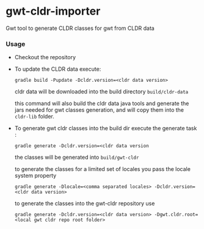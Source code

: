 # gwt-cldr-importer
Gwt tool to generate CLDR classes for gwt from CLDR data

### Usage

- Checkout the repository
- To update the CLDR data execute:
 
    `gradle build -Pupdate -Dcldr.version=<cldr data version>`
    
    cldr data will be downloaded into the build directory `build/cldr-data`
    
    this command will also build the cldr data java tools and generate the jars needed for gwt classes generation, and will copy them into the `cldr-lib` folder.
    
- To generate gwt cldr classes into the build dir execute the generate task :

    `gradle generate -Dcldr.version=<cldr data version`
    
    the classes will be generated into `build/gwt-cldr`
    
    to generate the classes for a limited set of locales you pass the locale system property
    
    `gradle generate -Dlocale=<comma separated locales> -Dcldr.version=<cldr data version>`
    
    to generate the classes into the gwt-cldr repository use 
    
    `gradle generate -Dcldr.version=<cldr data version> -Dgwt.cldr.root=<local gwt cldr repo root folder>`
    
